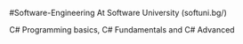 #Software-Engineering
At Software University (softuni.bg/)

C# Programming basics, C# Fundamentals and C# Advanced
